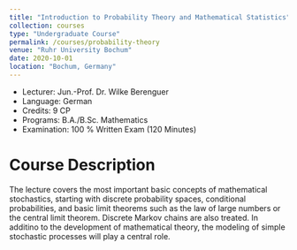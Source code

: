 ```yaml
---
title: "Introduction to Probability Theory and Mathematical Statistics"
collection: courses
type: "Undergraduate Course"
permalink: /courses/probability-theory
venue: "Ruhr University Bochum"
date: 2020-10-01
location: "Bochum, Germany"
---
```


* Lecturer: Jun.-Prof. Dr. Wilke Berenguer
* Language: German
* Credits: 9 CP
* Programs: B.A./B.Sc. Mathematics
* Examination: 100 % Written Exam (120 Minutes)


Course Description
======

The lecture covers the most important basic concepts of mathematical stochastics, starting with discrete probability spaces, conditional probabilities, and basic limit theorems such as the law of large numbers or the central limit theorem.
Discrete Markov chains are also treated.
In additino to the development of mathematical theory, the modeling of simple stochastic processes will play a central role.
